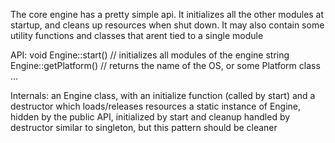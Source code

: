 The core engine has a pretty simple api.  It initializes all the other modules at startup, and cleans up resources when shut down.
It may also contain some utility functions and classes that arent tied to a single module

API:
void Engine::start() // initializes all modules of the engine
string Engine::getPlatform() // returns the name of the OS, or some Platform class
...

Internals:
an Engine class, with an initialize function (called by start) and a destructor which loads/releases resources
a static instance of Engine, hidden by the public API, initialized by start and cleanup handled by destructor
similar to singleton, but this pattern should be cleaner
